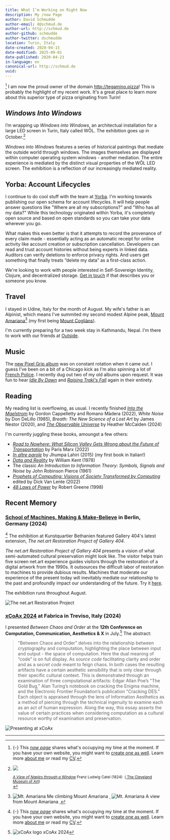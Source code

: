 ```yaml
---
title: What I’m Working on Right Now
description: My /now Page
author: David Schmudde
author-email: d@schmud.de
author-url: http://schmud.de
author-github: schmudde
author-twitter: dschmudde
location: Turin, Italy
date-created: 2020-04-15
date-modified: 2025-09-01
date-published: 2020-04-23
in-language: en
canonical-url: http://schmud.de
uuid:
---
```


[^now] I am now the proud owner of the domain <http://tegamino.pizza>! This is probably the highlight of my recent work. It's a great place to learn more about this superior type of pizza originating from Turin!

[^now]: {-} This [*now page*](https://nownownow.com/p/j9Ul) shares what's occupying my time at the moment. If you have your own website, you might want to [create one as well](https://nownownow.com/about). Learn more [about me](/pages/about.html) or read my [CV](/cv.html).

## *Windows Into Windows*

I’m wrapping up *Windows into Windows*, an architectual installation for a large LED screen in Turin, Italy called WÔL. The exhibition goes up in October.[^windows]

*Windows into Windows* features a series of historical paintings that mediate the outside world through windows. The images themselves are displayed within computer operating system windows - another mediation. The entire experience is mediated by the distinct visual properties of the WÔL LED screen. The exhibition is a reflection of our increasingly mediated reality.

[^windows]: ![](/img/now/catel-1824.jpg)<figcaption><small>*[A View of Naples through a Window](https://www.clevelandart.org/art/1994.198)* Franz Ludwig Catel (1824)
&nbsp;<span property="license">(<a class="link no-tufte-underline" href="https://www.clevelandart.org/art/1994.198" rel="license"><i class="fab fa-creative-commons-pd-alt"></i>&nbsp;The Cleveland Museum of Art</a>)</span></small></figcaption>

## Yorba: Account Lifecycles

I continue to do cool stuff with the team at [Yorba](https://yorba.co). I'm working towards publishing our open schema for account lifecycles. It will help people answer questions like "Where are all my subscriptions?" and "Who has all my data?" While this technology originated within Yorba, it's completely open source and based on open standards so you can take your data wherever you go.

What makes this even better is that it attempts to record the provenance of every claim made - essentially acting as an automatic receipt for online activity like account creation or subscription cancellation. Developers can read and trust account histories without being experts in linked data. Auditors can verify deletions to enforce privacy rights. And users get something that finally treats “delete my data” as a first-class action.

We're looking to work with people interested in Self-Sovereign Identity, Clojure, and decentralized storage. <i class="fas fa-envelope"></i>  [Get in touch](mailto:&#100;&#064;&#115;&#099;&#104;&#109;&#117;&#100;&#046;&#100;&#101;) if that describes you or someone you know.

## Travel

I stayed in Udine, Italy for the month of August. My wife's father is an Alpinist, which means I've summited my second modest Alpine peak, [Mount Amariana](https://www.komoot.com/tour/2481529512)[^amariana] (my first being [Mount Cogliàns](https://www.komoot.com/tour/1741012298)).

[^amariana]: ![Mt. Amariana](/img/taste-of-2025/amariana-2025-08-10-7256.jpg) Me climbing Mount Amariana <small><span property="license"><a class="link no-tufte-underline" href="https://creativecommons.org/licenses/by/4.0/deed.en" rel="license"><i class="fab fa-creative-commons"></i>&nbsp;<i class="fab fa-creative-commons-by"></i></a></span></small> ![Mt. Amariana](/img/taste-of-2025/amariana-2025-08-10-7258.jpg) A view from Mount Amariana <small><span property="license"><a class="link no-tufte-underline" href="https://creativecommons.org/licenses/by/4.0/deed.en" rel="license"><i class="fab fa-creative-commons"></i>&nbsp;<i class="fab fa-creative-commons-by"></i></a></span></small>

I'm currently preparing for a two week stay in Kathmandu, Nepal. I'm there to work with our friends at [Outside](https://outside.studio/).

## Music

The [new Pixel Grip album](https://pixelgrip.bandcamp.com/album/percepticide-the-death-of-reality) was on constant rotation when it came out. I guess I've been on a bit of a Chicago kick as I'm also spinning a lot of [French Police](https://frenchpolice.bandcamp.com/album/bully). I recently dug out two of my old albums upon request. It was fun to hear *[Idle By Dawn](https://soundcloud.com/schmudde/sets/idle-by-dawn)* and *[Raising Trakl's Fall](https://soundcloud.com/schmudde/sets/raising-trakls-fall)* again in their entirety.


## Reading

My reading list is overflowing, as usual. I recently finished *[Into the Maelstrom](https://www.goodreads.com/book/show/61465147)* by Gordon Cappelletty and Romano Màdera (2022), *White Noise* by Don DeLillo (1985), *Breath: The New Science of a Lost Art* by James Nestor (2020), and *[The Observable Universe](https://fitzcarraldoeditions.com/books/the-observable-universe/)* by Heather McCalden (2024)

I'm currently juggling these books, amoungst a few others:

- *[Road to Nowhere: What Silicon Valley Gets Wrong about the Future of Transportation](https://roadtonowherebook.com/)* by Paris Marx (2022)
- *[In altre parole](https://archive.org/details/inaltreparole0000lahi)* by Jhumpa Lahiri (2015) (my first book in Italian!)
- [*Data and Reality*](https://www.bkent.net/Doc/darxrp.htm) by William Kent (1978)
- The classic *An Introduction to Information Theory: Symbols, Signals and Noise* by John Robinson Pierce (1961)
- *[Prophets of Computing: Visions of Society Transformed by Computing](https://books.acm.org/titles#tab2048)* edited by Dick Van Lente (2022)
- *[48 Laws of Power](https://en.wikipedia.org/wiki/The_48_Laws_of_Power)* by Robert Greene (1998)

## Recent Memory

### [School of Machines, Making & Make-Believe](https://www.schoolofma.org/programs/p/10-years-yay) in Berlin, Germany (2024)

[^now] The exhibition at Kunstquartier Bethanien featured Gallery 404's latest extension, *The net.art Restoration Project of Gallery 404*.

*The net.art Restoration Project of Gallery 404* presents a vision of what semi-automated cultural preservation might look like. The visitor helps train five screen net.art experience guides visitors through the restoration of a digital artwork from the 1990s. It outsources the difficult labor of restoration to machines to provide dubious results. Machines that moderate our experience of the present today will inevitably mediate our relationship to the past and profoundly impact our understanding of the future. Try it [here](https://www.netart.today/pages/restoration-project.html).

The exhibition runs throughout August.

![*The net.art Restoration Project*](/img/now/net-art-restoration-schoolofma.jpg)

### [xCoAx 2024](https://2024.xcoax.org/) at Fabrica in Treviso, Italy (2024)

I presented *Between Chaos and Order* at the **12th Conference on Computation, Communication, Aesthetics & X** in July.[^xcoax] The abstract:

[^xcoax]: ![xCoAx logo](/img/now/x24xFt.png) xCoAx 2024

> "Between Chaos and Order" delves into the relationship between cryptography and computation, highlighting the place between input and output - the space of computation. Here the dual meaning of “code” is on full display. As *source code* facilitating clarity and order and as a *secret code* meant to feign chaos. In both cases the resulting artifacts have a certain aesthetic sensibility that is only clear through their specific cultural context. This is demonstrated through an examination of three computational artifacts: Edgar Allan Poe’s "The Gold Bug," Alan Turing’s notebook on cracking the Enigma machine, and the Electronic Frontier Foundation’s publication "Cracking DES." Each object is appraised through the lens of Information Aesthetics as a method of piercing through the technical ingenuity to examine each as an act of human expression. Along the way, this essay asserts the value of certain practices when considering computation as a cultural resource worthy of examination and preservation.

![Presenting at xCoAx](/img/now/xcoax-24.jpg)

---

